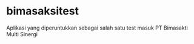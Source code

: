 # bimasaksitest
Aplikasi yang diperuntukkan sebagai salah satu test masuk PT Bimasakti Multi Sinergi
